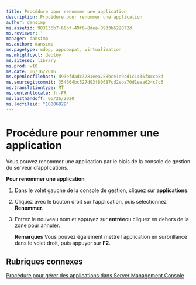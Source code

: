 ```yaml
---
title: Procédure pour renommer une application
description: Procédure pour renommer une application
author: dansimp
ms.assetid: 983136b7-66bf-49f6-8dea-8933b622072d
ms.reviewer: ''
manager: dansimp
ms.author: dansimp
ms.pagetype: mdop, appcompat, virtualization
ms.mktglfcycl: deploy
ms.sitesec: library
ms.prod: w10
ms.date: 06/16/2016
ms.openlocfilehash: d93efdadc3781eea788bce1e9cd1c1435f8ccb8d
ms.sourcegitcommit: 354664bc527d93f80687cd2eba70d1eea024c7c3
ms.translationtype: MT
ms.contentlocale: fr-FR
ms.lasthandoff: 06/26/2020
ms.locfileid: "10806829"
---
```

# Procédure pour renommer une application


Vous pouvez renommer une application par le biais de la console de gestion du serveur d’applications.

**Pour renommer une application**

1.  Dans le volet gauche de la console de gestion, cliquez sur **applications**.

2.  Cliquez avec le bouton droit sur l’application, puis sélectionnez **Renommer**.

3.  Entrez le nouveau nom et appuyez sur **entrée**ou cliquez en dehors de la zone pour annuler.

    **Remarques**  Vous pouvez également mettre l’application en surbrillance dans le volet droit, puis appuyer sur **F2**.

     

## Rubriques connexes


[Procédure pour gérer des applications dans Server Management Console](how-to-manage-applications-in-the-server-management-console.md)

 

 





